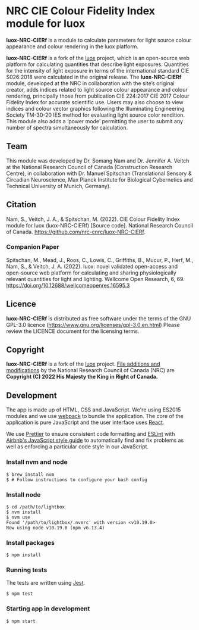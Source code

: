 # NRC CIE Colour Fidelity Index module for luox

**luox-NRC-CIERf** is a module to calculate parameters for light source colour appearance and colour rendering in the luox platform.

**luox-NRC-CIERf** is a fork of the [luox](https://github.com/luox-app/luox/) project, which is an open-source web platform for calculating quantities that describe light exposures. Quantities for the intensity of light exposure in terms of the international standard CIE S026:2018 were calculated in the original release. The **luox-NRC-CIERf** module, developed at the NRC in collaboration with the site’s original creator, adds indices related to light source colour appearance and colour rendering, principally those from publication CIE 224:2017 CIE 2017 Colour Fidelity Index for accurate scientific use. Users may also choose to view indices and colour vector graphics following the Illuminating Engineering Society TM-30-20 IES method for evaluating light source color rendition. This module also adds a ‘power mode’ permitting the user to submit any number of spectra simultaneously for calculation.

## Team

This module was developed by Dr. Somang Nam and Dr. Jennifer A. Veitch at the National Research Council of Canada (Construction Research Centre), in collaboration with Dr. Manuel Spitschan (Translational Sensory & Circadian Neuroscience, Max Planck Institute for Biological Cybernetics and Technical University of Munich, Germany).

## Citation

Nam, S., Veitch, J. A., & Spitschan, M. (2022). CIE Colour Fidelity Index module for luox (luox-NRC-CIERf) [Source code]. National Research Council of Canada. https://github.com/nrc-cnrc/luox-NRC-CIERf.

### Companion Paper

Spitschan, M., Mead, J., Roos, C., Lowis, C., Griffiths, B., Mucur, P., Herf, M., Nam, S., & Veitch, J. A. (2022). luox: novel validated open-access and open-source web platform for calculating and sharing physiologically relevant quantities for light and lighting. Wellcome Open Research, 6, 69. https://doi.org/10.12688/wellcomeopenres.16595.3

## Licence

**luox-NRC-CIERf** is distributed as free software under the terms of the GNU GPL-3.0 licence (https://www.gnu.org/licenses/gpl-3.0.en.html) Please review the LICENCE document for the licensing terms.

## Copyright

**luox-NRC-CIERf** is a fork of the [luox](https://github.com/luox-app/luox/) project. [File additions and modifications](COPYRIGHT.md) by the National Research Council of Canada (NRC) are **Copyright (C) 2022 His Majesty the King in Right of Canada.**

## Development

The app is made up of HTML, CSS and JavaScript. We're using ES2015 modules and we use [webpack](https://webpack.js.org) to bundle the application. The core of the application is pure JavaScript and the user interface uses [React](https://reactjs.org).

We use [Prettier](https://prettier.io) to ensure consistent code formatting and [ESLint](https://eslint.org) with [Airbnb's JavaScript style guide](https://github.com/airbnb/javascript) to automatically find and fix problems as well as enforcing a particular code style in our JavaScript.

### Install nvm and node

```
$ brew install nvm
$ # Follow instructions to configure your bash config
```

### Install node

```
$ cd /path/to/lightbox
$ nvm install
$ nvm use
Found '/path/to/lightbox/.nvmrc' with version <v10.19.0>
Now using node v10.19.0 (npm v6.13.4)
```

### Install packages

```
$ npm install
```

### Running tests

The tests are written using [Jest](https://jestjs.io).

```
$ npm test
```

### Starting app in development

```
$ npm start
```
